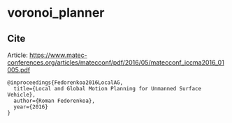 # voronoi_planner

## Cite

Article: https://www.matec-conferences.org/articles/matecconf/pdf/2016/05/matecconf_iccma2016_01005.pdf
```
@inproceedings{Fedorenkoa2016LocalAG,
  title={Local and Global Motion Planning for Unmanned Surface Vehicle},
  author={Roman Fedorenkoa},
  year={2016}
}
```
